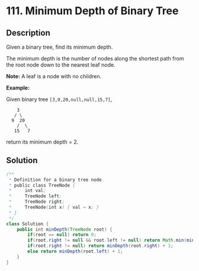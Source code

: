 # 111. Minimum Depth of Binary Tree

## Description

Given a binary tree, find its minimum depth.

The minimum depth is the number of nodes along the shortest path from the root node down to the nearest leaf node.

**Note:** A leaf is a node with no children.

**Example:**

Given binary tree `[3,9,20,null,null,15,7]`,

```
    3
   / \
  9  20
    /  \
   15   7
```

return its minimum depth = 2.

## Solution

```java
/**
 * Definition for a binary tree node.
 * public class TreeNode {
 *     int val;
 *     TreeNode left;
 *     TreeNode right;
 *     TreeNode(int x) { val = x; }
 * }
 */
class Solution {    
    public int minDepth(TreeNode root) {
        if(root == null) return 0;
        if(root.right != null && root.left != null) return Math.min(minDepth(root.left) + 1, minDepth(root.right) + 1);
        if(root.right != null) return minDepth(root.right) + 1;
        else return minDepth(root.left) + 1;
    }
}
```

